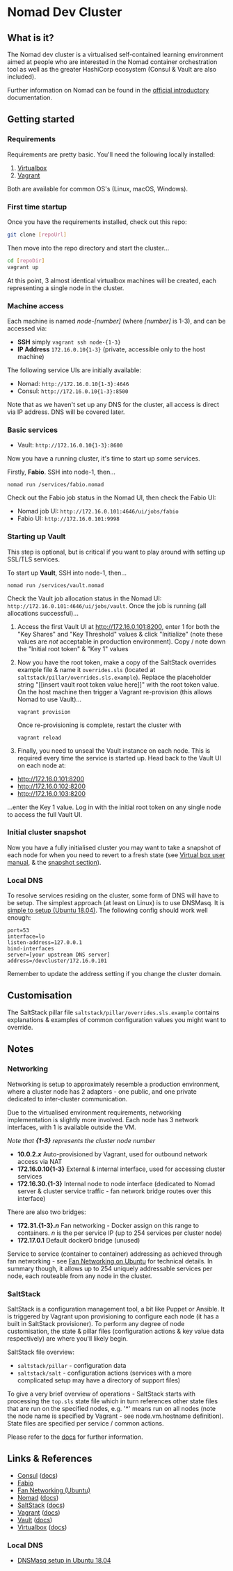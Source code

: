 # Nomad Dev Cluster

## What is it?

The Nomad dev cluster is a virtualised self-contained learning environment aimed at people who are interested in the Nomad container orchestration tool as well as the greater HashiCorp ecosystem (Consul & Vault are also included).

Further information on Nomad can be found in the [official introductory](https://www.nomadproject.io/intro/index.html) documentation.

## Getting started

### Requirements

Requirements are pretty basic. You'll need the following locally installed:

1) [Virtualbox](https://www.virtualbox.org/)
2) [Vagrant](https://www.vagrantup.com/)

Both are available for common OS's (Linux, macOS, Windows).

### First time startup

Once you have the requirements installed, check out this repo:

```bash
git clone [repoUrl]
```

Then move into the repo directory and start the cluster...

```bash
cd [repoDir]
vagrant up
```

At this point, 3 almost identical virtualbox machines will be created, each representing a single node in the cluster.

### Machine access

Each machine is named _node-[number]_ (where _[number]_ is 1-3), and can be accessed via:

- __SSH__ simply `vagrant ssh node-{1-3}`
- __IP Address__ `172.16.0.10{1-3}` (private, accessible only to the host machine)

The following service UIs are initially available:

- Nomad: `http://172.16.0.10{1-3}:4646`
- Consul: `http://172.16.0.10{1-3}:8500`

Note that as we haven't set up any DNS for the cluster, all access is direct via IP address. DNS will be covered later.

### Basic services

- Vault: `http://172.16.0.10{1-3}:8600`

Now you have a running cluster, it's time to start up some services.

Firstly, __Fabio__. SSH into node-1, then...

```
nomad run /services/fabio.nomad
```

Check out the Fabio job status in the Nomad UI, then check the Fabio UI:

- Nomad job UI: `http://172.16.0.101:4646/ui/jobs/fabio`
- Fabio UI: `http://172.16.0.101:9998`

### Starting up Vault

This step is optional, but is critical if you want to play around with setting up SSL/TLS services.

To start up __Vault__, SSH into node-1, then...

```
nomad run /services/vault.nomad
```

Check the Vault job allocation status in the Nomad UI: `http://172.16.0.101:4646/ui/jobs/vault`. Once the job is running (all allocations successful)...

1) Access the first Vault UI at http://172.16.0.101:8200, enter 1 for both the "Key Shares" and "Key Threshold" values & click "Initialize" (note these values are *not* acceptable in production environment). Copy / note down the "Initial root token" & "Key 1" values

2) Now you have the root token, make a copy of the SaltStack overrides example file & name it `overrides.sls` (located at `saltstack/pillar/overrides.sls.example`). Replace the placeholder string "[[insert vault root token value here]]" with the root token value. On the host machine then trigger a Vagrant re-provision (this allows Nomad to use Vault)...

    ```
    vagrant provision
    ```

    Once re-provisioning is complete, restart the cluster with

    ```
    vagrant reload
    ```

3) Finally, you need to unseal the Vault instance on each node. This is required every time the service is started up. Head back to the Vault UI on each node at:

- http://172.16.0.101:8200
- http://172.16.0.102:8200
- http://172.16.0.103:8200

...enter the Key 1 value. Log in with the initial root token on any single node to access the full Vault UI.

### Initial cluster snapshot

Now you have a fully initialised cluster you may want to take a snapshot of each node for when you need to revert to a fresh state (see [Virtual box user manual](https://www.virtualbox.org/manual/UserManual.html), & the [snapshot section](https://www.virtualbox.org/manual/ch01.html#snapshots)).

### Local DNS

To resolve services residing on the cluster, some form of DNS will have to be setup. The simplest approach (at least on Linux) is to use DNSMasq. It is [simple to setup (Ubuntu 18.04)](https://askubuntu.com/questions/1032450/how-to-add-dnsmasq-and-keep-systemd-resolved-18-04). The following config should work well enough:

```
port=53
interface=lo
listen-address=127.0.0.1
bind-interfaces
server=[your upstream DNS server]
address=/devcluster/172.16.0.101
```

Remember to update the address setting if you change the cluster domain.

## Customisation

The SaltStack pillar file `saltstack/pillar/overrides.sls.example` contains explanations & examples of common configuration values you might want to override.

## Notes

### Networking

Networking is setup to approximately resemble a production environment, where a cluster node has 2 adapters - one public, and one private dedicated to inter-cluster communication.

Due to the virtualised environment requirements, networking implementation is slightly more involved. Each node has 3 network interfaces, with 1 is available outside the VM.

*Note that __{1-3}__ represents the cluster node number*

- __10.0.2.*x*__ Auto-provisioned by Vagrant, used for outbound network access via NAT
- __172.16.0.10{1-3}__ External & internal interface, used for accessing cluster services
- __172.16.30.{1-3}__ Internal node to node interface (dedicated to Nomad server & cluster service traffic - fan network bridge routes over this interface)

There are also two bridges:

- __172.31.{1-3}.*n*__ Fan networking - Docker assign on this range to containers. *n* is the per service IP (up to 254 services per cluster node)
- __172.17.0.1__ Default docker0 bridge (unused)

Service to service (container to container) addressing as achieved through fan networking - see [Fan Networking on Ubuntu](https://wiki.ubuntu.com/FanNetworking) for technical details. In summary though, it allows up to 254 uniquely addressable services per node, each routeable from any node in the cluster.

### SaltStack

SaltStack is a configuration management tool, a bit like Puppet or Ansible. It is triggered by Vagrant upon provisioning to configure each node (it has a built in SaltStack provisioner). To perform any degree of node customisation, the state & pillar files (configuration actions & key value data respectively) are where you'll likely begin.

SaltStack file overview:
- `saltstack/pillar` - configuration data
- `saltstack/salt` - configuration actions (services with a more complicated setup may have a directory of support files)

To give a very brief overview of operations - SaltStack starts with processing the `top.sls` state file which in turn references other state files that are run on the specified nodes, e.g. '*' means run on all nodes (note the node name is specified by Vagrant - see node.vm.hostname definition). State files are specified per service / common actions.

Please refer to the [docs](https://docs.saltstack.com/en/latest/) for further information.

## Links & References

- [Consul](https://www.consul.io/) ([docs](https://www.consul.io/docs/))
- [Fabio](https://fabiolb.net/)
- [Fan Networking (Ubuntu)](https://wiki.ubuntu.com/FanNetworking)
- [Nomad](https://www.nomadproject.io/) ([docs](https://www.nomadproject.io/docs/))
- [SaltStack](https://www.saltstack.com/) ([docs](https://docs.saltstack.com/en/latest/))
- [Vagrant](https://www.vagrantup.com/) ([docs](https://www.vagrantup.com/docs/))
- [Vault](https://www.vaultproject.io/) ([docs](https://www.vaultproject.io/docs/install/))
- [Virtualbox](https://www.virtualbox.org/) ([docs](https://www.virtualbox.org/manual/UserManual.html))

### Local DNS

- [DNSMasq setup in Ubuntu 18.04](https://askubuntu.com/questions/1032450/how-to-add-dnsmasq-and-keep-systemd-resolved-18-04)